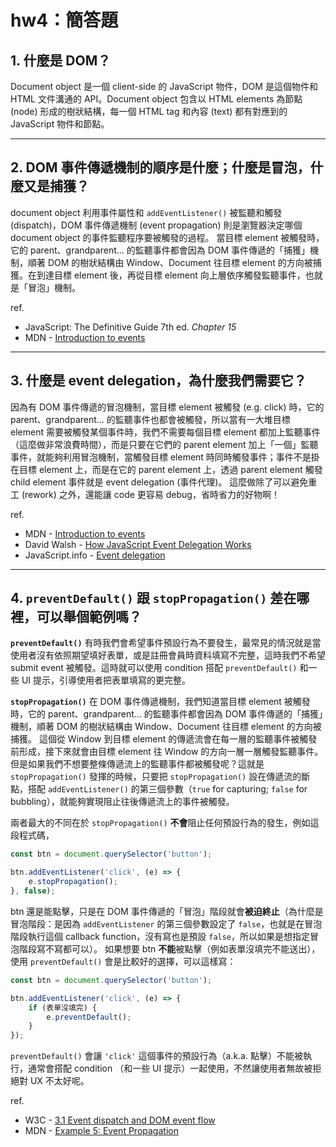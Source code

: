 # hw4：簡答題

## 1. 什麼是 DOM？

Document object 是一個 client-side 的 JavaScript 物件，DOM 是這個物件和 HTML 文件溝通的 API。Document object 包含以 HTML elements 為節點 (node) 形成的樹狀結構，每一個 HTML tag 和內容 (text) 都有對應到的 JavaScript 物件和節點。

---

## 2. DOM 事件傳遞機制的順序是什麼；什麼是冒泡，什麼又是捕獲？

document object 利用事件屬性和 `addEventListener()` 被監聽和觸發 (dispatch)，DOM 事件傳遞機制 (event propagation) 則是瀏覽器決定哪個 document object 的事件監聽程序要被觸發的過程。
當目標 element 被觸發時，它的 parent、grandparent... 的監聽事件都會因為 DOM 事件傳遞的「捕獲」機制，順著 DOM 的樹狀結構由 Window、Document 往目標 element 的方向被捕獲。在到達目標 element 後，再從目標 element 向上層依序觸發監聽事件，也就是「冒泡」機制。

ref.
- JavaScript: The Definitive Guide 7th ed. *Chapter 15*
- MDN - [Introduction to events](https://developer.mozilla.org/en-US/docs/Learn/JavaScript/Building_blocks/Events)

---

## 3. 什麼是 event delegation，為什麼我們需要它？

因為有 DOM 事件傳遞的冒泡機制，當目標 element 被觸發 (e.g. click) 時，它的 parent、grandparent... 的監聽事件也都會被觸發，所以當有一大堆目標 element 需要被觸發某個事件時，我們不需要每個目標 element 都加上監聽事件（這麼做非常浪費時間），而是只要在它們的 parent element 加上「一個」監聽事件，就能夠利用冒泡機制，當觸發目標 element 時同時觸發事件；事件不是掛在目標 element 上，而是在它的 parent element 上，透過 parent element 觸發 child element 事件就是 event delegation (事件代理)。
這麼做除了可以避免重工 (rework) 之外，還能讓 code 更容易 debug，省時省力的好物啊！

ref.
- MDN - [Introduction to events](https://developer.mozilla.org/en-US/docs/Learn/JavaScript/Building_blocks/Events)
- David Walsh - [How JavaScript Event Delegation Works](https://davidwalsh.name/event-delegate)
- JavaScript.info - [Event delegation](https://javascript.info/event-delegation)

---

## 4. `preventDefault()` 跟 `stopPropagation()` 差在哪裡，可以舉個範例嗎？

**`preventDefault()`**
有時我們會希望事件預設行為不要發生，最常見的情況就是當使用者沒有依照期望填好表單，或是註冊會員時資料填寫不完整，這時我們不希望 submit event 被觸發。這時就可以使用 condition 搭配 `preventDefault()` 和一些 UI 提示，引導使用者把表單填寫的更完整。

**`stopPropagation()`**
在 DOM 事件傳遞機制，我們知道當目標 element 被觸發時，它的 parent、grandparent... 的監聽事件都會因為 DOM 事件傳遞的「捕獲」機制，順著 DOM 的樹狀結構由 Window、Document 往目標 element 的方向被捕獲。
這個從 Window 到目標 element 的傳遞流會在每一層的監聽事件被觸發前形成，接下來就會由目標 element 往 Window 的方向一層一層觸發監聽事件。
但是如果我們不想要整條傳遞流上的監聽事件都被觸發呢？這就是 `stopPropagation()` 發揮的時候，只要把 `stopPropagation()` 設在傳遞流的斷點，搭配 `addEventListener()` 的第三個參數（`true` for capturing; `false` for bubbling），就能夠實現阻止往後傳遞流上的事件被觸發。

兩者最大的不同在於 `stopPropagation()` **不會**阻止任何預設行為的發生，例如這段程式碼，
```js
const btn = document.querySelector('button');

btn.addEventListener('click', (e) => {
	e.stopPropagation();
}, false);
```
btn 還是能點擊，只是在 DOM 事件傳遞的「冒泡」階段就會**被迫終止**（為什麼是冒泡階段：是因為 `addEventListener` 的第三個參數設定了 `false`，也就是在冒泡階段執行這個 callback function，沒有寫也是預設 `false`，所以如果是想指定冒泡階段寫不寫都可以）。
如果想要 btn **不能**被點擊（例如表單沒填完不能送出），使用 `preventDefault()` 會是比較好的選擇，可以這樣寫：
```js
const btn = document.querySelector('button');

btn.addEventListener('click', (e) => {
	if (表單沒填完) {
		e.preventDefault();
	}
});
```
`preventDefault()` 會讓 `'click'` 這個事件的預設行為（a.k.a. 點擊）不能被執行，通常會搭配 condition （和一些 UI 提示）一起使用，不然讓使用者無故被拒絕對 UX 不太好呢。

ref.
- W3C - [3.1 Event dispatch and DOM event flow](https://www.w3.org/TR/DOM-Level-3-Events/#event-flow)
- MDN - [Example 5: Event Propagation](https://developer.mozilla.org/en-US/docs/Web/API/Document_Object_Model/Examples#Example_5:_Event_Propagation)